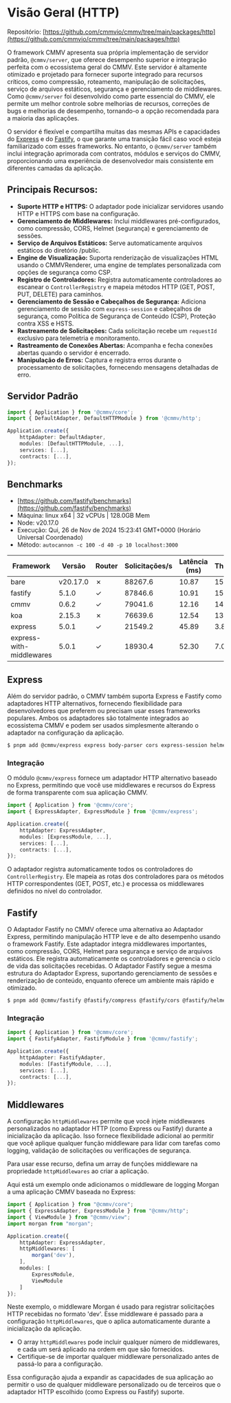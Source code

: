 # Visão Geral (HTTP)

Repositório: [https://github.com/cmmvio/cmmv/tree/main/packages/http](https://github.com/cmmvio/cmmv/tree/main/packages/http)

O framework CMMV apresenta sua própria implementação de servidor padrão, ``@cmmv/server``, que oferece desempenho superior e integração perfeita com o ecossistema geral do CMMV. Este servidor é altamente otimizado e projetado para fornecer suporte integrado para recursos críticos, como compressão, roteamento, manipulação de solicitações, serviço de arquivos estáticos, segurança e gerenciamento de middlewares. Como ``@cmmv/server`` foi desenvolvido como parte essencial do CMMV, ele permite um melhor controle sobre melhorias de recursos, correções de bugs e melhorias de desempenho, tornando-o a opção recomendada para a maioria das aplicações.

O servidor é flexível e compartilha muitas das mesmas APIs e capacidades do [Express](https://expressjs.com/) e do [Fastify](https://fastify.dev/), o que garante uma transição fácil caso você esteja familiarizado com esses frameworks. No entanto, o ``@cmmv/server`` também inclui integração aprimorada com contratos, módulos e serviços do CMMV, proporcionando uma experiência de desenvolvedor mais consistente em diferentes camadas da aplicação.

## Principais Recursos:
* **Suporte HTTP e HTTPS:** O adaptador pode inicializar servidores usando HTTP e HTTPS com base na configuração.
* **Gerenciamento de Middlewares:** Inclui middlewares pré-configurados, como compressão, CORS, Helmet (segurança) e gerenciamento de sessões.
* **Serviço de Arquivos Estáticos:** Serve automaticamente arquivos estáticos do diretório /public.
* **Engine de Visualização:** Suporta renderização de visualizações HTML usando o CMMVRenderer, uma engine de templates personalizada com opções de segurança como CSP.
* **Registro de Controladores:** Registra automaticamente controladores ao escanear o `ControllerRegistry` e mapeia métodos HTTP (GET, POST, PUT, DELETE) para caminhos.
* **Gerenciamento de Sessão e Cabeçalhos de Segurança:** Adiciona gerenciamento de sessão com `express-session` e cabeçalhos de segurança, como Política de Segurança de Conteúdo (CSP), Proteção contra XSS e HSTS.
* **Rastreamento de Solicitações:** Cada solicitação recebe um `requestId` exclusivo para telemetria e monitoramento.
* **Rastreamento de Conexões Abertas:** Acompanha e fecha conexões abertas quando o servidor é encerrado.
* **Manipulação de Erros:** Captura e registra erros durante o processamento de solicitações, fornecendo mensagens detalhadas de erro.

## Servidor Padrão

```typescript
import { Application } from '@cmmv/core';
import { DefaultAdapter, DefaultHTTPModule } from '@cmmv/http';

Application.create({
    httpAdapter: DefaultAdapter,
    modules: [DefaultHTTPModule, ...],
    services: [...],
    contracts: [...],
});
```

## Benchmarks

* [https://github.com/fastify/benchmarks](https://github.com/fastify/benchmarks)
* Máquina: linux x64 | 32 vCPUs | 128.0GB Mem
* Node: v20.17.0
* Execução: Qui, 26 de Nov de 2024 15:23:41 GMT+0000 (Horário Universal Coordenado)
* Método: ``autocannon -c 100 -d 40 -p 10 localhost:3000``

| Framework                | Versão   | Router | Solicitações/s | Latência (ms) | Throughput/Mb |
|--------------------------|----------|--------|----------------|---------------|---------------|
| bare                     | v20.17.0 | ✗      | 88267.6        | 10.87         | 15.74         |
| fastify                  | 5.1.0    | ✓      | 87846.6        | 10.91         | 15.75         |
| cmmv                     | 0.6.2    | ✓      | 79041.6        | 12.16         | 14.17         |
| koa                      | 2.15.3   | ✗      | 76639.6        | 12.54         | 13.67         |
| express                  | 5.0.1    | ✓      | 21549.2        | 45.89         | 3.84          |
| express-with-middlewares | 5.0.1    | ✓      | 18930.4        | 52.30         | 7.04          |

## Express

Além do servidor padrão, o CMMV também suporta Express e Fastify como adaptadores HTTP alternativos, fornecendo flexibilidade para desenvolvedores que preferem ou precisam usar esses frameworks populares. Ambos os adaptadores são totalmente integrados ao ecossistema CMMV e podem ser usados simplesmente alterando o adaptador na configuração da aplicação.

```bash
$ pnpm add @cmmv/express express body-parser cors express-session helmet uuid
```

### Integração

O módulo ``@cmmv/express`` fornece um adaptador HTTP alternativo baseado no Express, permitindo que você use middlewares e recursos do Express de forma transparente com sua aplicação CMMV.

```typescript
import { Application } from '@cmmv/core';
import { ExpressAdapter, ExpressModule } from '@cmmv/express';

Application.create({
    httpAdapter: ExpressAdapter,
    modules: [ExpressModule, ...],
    services: [...],
    contracts: [...],
});
```

O adaptador registra automaticamente todos os controladores do `ControllerRegistry`. Ele mapeia as rotas dos controladores para os métodos HTTP correspondentes (GET, POST, etc.) e processa os middlewares definidos no nível do controlador.

## Fastify

O Adaptador Fastify no CMMV oferece uma alternativa ao Adaptador Express, permitindo manipulação HTTP leve e de alto desempenho usando o framework Fastify. Este adaptador integra middlewares importantes, como compressão, CORS, Helmet para segurança e serviço de arquivos estáticos. Ele registra automaticamente os controladores e gerencia o ciclo de vida das solicitações recebidas. O Adaptador Fastify segue a mesma estrutura do Adaptador Express, suportando gerenciamento de sessões e renderização de conteúdo, enquanto oferece um ambiente mais rápido e otimizado.

```bash
$ pnpm add @cmmv/fastify @fastify/compress @fastify/cors @fastify/helmet @fastify/secure-session @fastify/static @fastify/view
```

### Integração

```typescript
import { Application } from '@cmmv/core';
import { FastifyAdapter, FastifyModule } from '@cmmv/fastify';

Application.create({
    httpAdapter: FastifyAdapter,
    modules: [FastifyModule, ...],
    services: [...],
    contracts: [...],
});
```

## Middlewares

A configuração `httpMiddlewares` permite que você injete middlewares personalizados no adaptador HTTP (como Express ou Fastify) durante a inicialização da aplicação. Isso fornece flexibilidade adicional ao permitir que você aplique qualquer função middleware para lidar com tarefas como logging, validação de solicitações ou verificações de segurança.

Para usar esse recurso, defina um array de funções middleware na propriedade `httpMiddlewares` ao criar a aplicação.

Aqui está um exemplo onde adicionamos o middleware de logging Morgan a uma aplicação CMMV baseada no Express:

```typescript
import { Application } from "@cmmv/core";
import { ExpressAdapter, ExpressModule } from "@cmmv/http";
import { ViewModule } from "@cmmv/view";
import morgan from "morgan";

Application.create({
    httpAdapter: ExpressAdapter,
    httpMiddlewares: [
        morgan('dev'),
    ],
    modules: [
        ExpressModule,
        ViewModule
    ]
});
```

Neste exemplo, o middleware Morgan é usado para registrar solicitações HTTP recebidas no formato 'dev'. Esse middleware é passado para a configuração `httpMiddlewares`, que o aplica automaticamente durante a inicialização da aplicação.

* O array `httpMiddlewares` pode incluir qualquer número de middlewares, e cada um será aplicado na ordem em que são fornecidos.
* Certifique-se de importar qualquer middleware personalizado antes de passá-lo para a configuração.

Essa configuração ajuda a expandir as capacidades de sua aplicação ao permitir o uso de qualquer middleware personalizado ou de terceiros que o adaptador HTTP escolhido (como Express ou Fastify) suporte.
